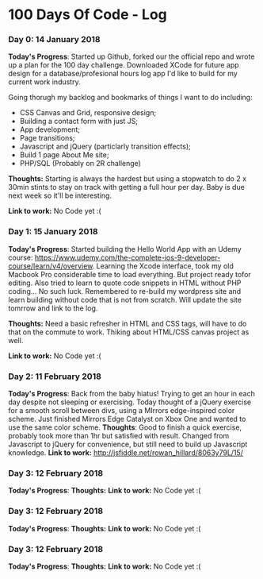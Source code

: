 # 100 Days Of Code - Log

### Day 0: 14 January 2018

**Today's Progress**: Started up Github, forked our the official repo and wrote up a plan for the 100 day challenge. Downloaded XCode for future app design for a database/profesional hours log app I'd like to build for my current work industry.

Going thorugh my backlog and bookmarks of things I want to do including:
- CSS Canvas and Grid, responsive design;
- Building a contact form with just JS;
- App development;
- Page transitions;
- Javascript and jQuery (particlarly transition effects);
- Build 1 page About Me site;
- PHP/SQL (Probably on 2R challenge)

**Thoughts:** Starting is always the hardest but using a stopwatch to do 2 x 30min stints to stay on track with getting a full hour per day. Baby is due next week so it'll be interesting. 

**Link to work:** No Code yet :(


### Day 1: 15 January 2018

**Today's Progress**: Started building the Hello World App with an Udemy course: https://www.udemy.com/the-complete-ios-9-developer-course/learn/v4/overview. Learning the Xcode interface, took my old Macbook Pro considerable time to load everything. But project ready tofor editing.  Also tried to learn to quote code snippets in HTML without PHP coding... No such luck. Remembered to re-build my wordpress site and learn building without code that is not from scratch. Will update the site tomrrow  and link to the log.

**Thoughts:** Need a basic refresher in HTML and CSS tags, will have to do that on the commute to work. Thiking about HTML/CSS canvas project as well.

**Link to work:** No Code yet :(

### Day 2: 11 February 2018

**Today's Progress**: Back from the baby hiatus! Trying to get an hour in each day despite not sleeping or exercising. Today thought of a jQuery exercise for a smooth scroll between divs, using a MIrrors edge-inspired color scheme. Just finished Mirrors Edge Catalyst on Xbox One and wanted to use the same color scheme. 
**Thoughts**: Good to finish a quick exercise, probably took more than 1hr but satisfied with result. Changed from Javascript to jQuery for convenience, but still need to build up Javascript knowledge. 
**Link to work:** http://jsfiddle.net/rowan_hillard/8063y79L/15/


### Day 3: 12 February 2018

**Today's Progress**: 
**Thoughts:** 
**Link to work:** No Code yet :(


### Day 3: 12 February 2018

**Today's Progress**: 
**Thoughts:** 
**Link to work:** No Code yet :(


### Day 3: 12 February 2018

**Today's Progress**: 
**Thoughts:** 
**Link to work:** No Code yet :(
